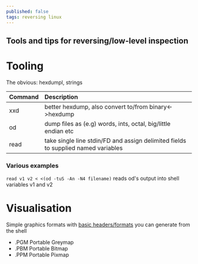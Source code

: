 ```yaml
---
published: false
tags: reversing linux
---
```

## Tools and tips for reversing/low-level inspection

# Tooling

The obvious: hexdumpl, strings

| Command | Description                                                                       |
|:--------|:----------------------------------------------------------------------------------|
| xxd     | better hexdump, also convert to/from binary<->hexdump                             |
| od      | dump files as (e.g) words, ints, octal, big/little endian etc                     |
| read    | take single line stdin/FD and assign delimited fields to supplied named variables |


### Various  examples

`read v1 v2 < <(od -tuS -An -N4 filename)` reads od's output into shell variables v1 and v2

# Visualisation

Simple graphics formats with [basic headers/formats](https://en.wikipedia.org/wiki/Netpbm_format#File_format_description) you can generate from the shell
- .PGM Portable Greymap 
- .PBM Portable Bitmap 
- .PPM Portable Pixmap


